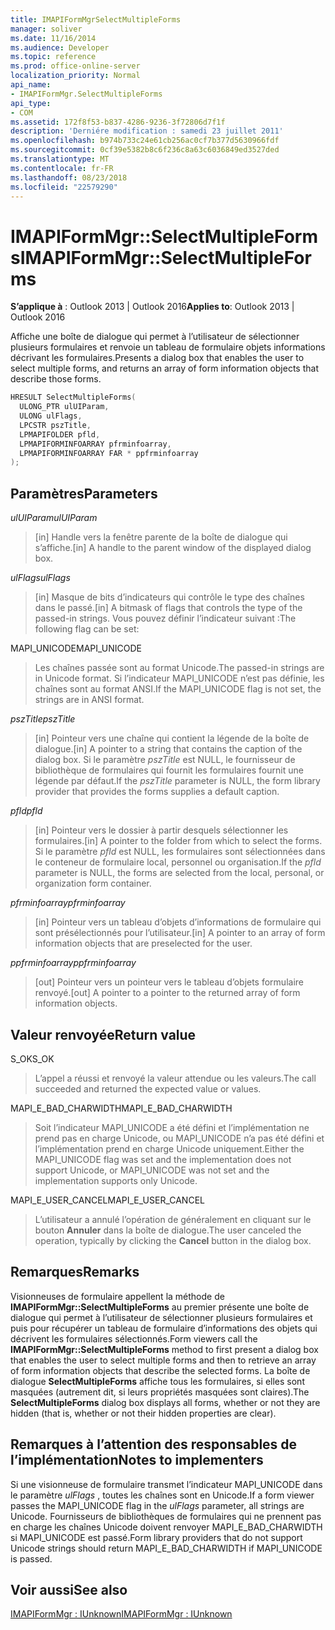 ```yaml
---
title: IMAPIFormMgrSelectMultipleForms
manager: soliver
ms.date: 11/16/2014
ms.audience: Developer
ms.topic: reference
ms.prod: office-online-server
localization_priority: Normal
api_name:
- IMAPIFormMgr.SelectMultipleForms
api_type:
- COM
ms.assetid: 172f8f53-b837-4286-9236-3f72806d7f1f
description: 'Derniére modification : samedi 23 juillet 2011'
ms.openlocfilehash: b974b733c24e61cb256ac0cf7b377d5630966fdf
ms.sourcegitcommit: 0cf39e5382b8c6f236c8a63c6036849ed3527ded
ms.translationtype: MT
ms.contentlocale: fr-FR
ms.lasthandoff: 08/23/2018
ms.locfileid: "22579290"
---
```

# <a name="imapiformmgrselectmultipleforms"></a><span data-ttu-id="da4be-103">IMAPIFormMgr::SelectMultipleForms</span><span class="sxs-lookup"><span data-stu-id="da4be-103">IMAPIFormMgr::SelectMultipleForms</span></span>

  
  
<span data-ttu-id="da4be-104">**S’applique à** : Outlook 2013 | Outlook 2016</span><span class="sxs-lookup"><span data-stu-id="da4be-104">**Applies to**: Outlook 2013 | Outlook 2016</span></span> 
  
<span data-ttu-id="da4be-105">Affiche une boîte de dialogue qui permet à l’utilisateur de sélectionner plusieurs formulaires et renvoie un tableau de formulaire objets informations décrivant les formulaires.</span><span class="sxs-lookup"><span data-stu-id="da4be-105">Presents a dialog box that enables the user to select multiple forms, and returns an array of form information objects that describe those forms.</span></span>
  
```cpp
HRESULT SelectMultipleForms(
  ULONG_PTR ulUIParam,
  ULONG ulFlags,
  LPCSTR pszTitle,
  LPMAPIFOLDER pfld,
  LPMAPIFORMINFOARRAY pfrminfoarray,
  LPMAPIFORMINFOARRAY FAR * ppfrminfoarray
);
```

## <a name="parameters"></a><span data-ttu-id="da4be-106">Paramètres</span><span class="sxs-lookup"><span data-stu-id="da4be-106">Parameters</span></span>

 <span data-ttu-id="da4be-107">_ulUIParam_</span><span class="sxs-lookup"><span data-stu-id="da4be-107">_ulUIParam_</span></span>
  
> <span data-ttu-id="da4be-108">[in] Handle vers la fenêtre parente de la boîte de dialogue qui s’affiche.</span><span class="sxs-lookup"><span data-stu-id="da4be-108">[in] A handle to the parent window of the displayed dialog box.</span></span> 
    
 <span data-ttu-id="da4be-109">_ulFlags_</span><span class="sxs-lookup"><span data-stu-id="da4be-109">_ulFlags_</span></span>
  
> <span data-ttu-id="da4be-110">[in] Masque de bits d’indicateurs qui contrôle le type des chaînes dans le passé.</span><span class="sxs-lookup"><span data-stu-id="da4be-110">[in] A bitmask of flags that controls the type of the passed-in strings.</span></span> <span data-ttu-id="da4be-111">Vous pouvez définir l’indicateur suivant :</span><span class="sxs-lookup"><span data-stu-id="da4be-111">The following flag can be set:</span></span>
    
<span data-ttu-id="da4be-112">MAPI_UNICODE</span><span class="sxs-lookup"><span data-stu-id="da4be-112">MAPI_UNICODE</span></span> 
  
> <span data-ttu-id="da4be-113">Les chaînes passée sont au format Unicode.</span><span class="sxs-lookup"><span data-stu-id="da4be-113">The passed-in strings are in Unicode format.</span></span> <span data-ttu-id="da4be-114">Si l’indicateur MAPI_UNICODE n’est pas définie, les chaînes sont au format ANSI.</span><span class="sxs-lookup"><span data-stu-id="da4be-114">If the MAPI_UNICODE flag is not set, the strings are in ANSI format.</span></span>
    
 <span data-ttu-id="da4be-115">_pszTitle_</span><span class="sxs-lookup"><span data-stu-id="da4be-115">_pszTitle_</span></span>
  
> <span data-ttu-id="da4be-116">[in] Pointeur vers une chaîne qui contient la légende de la boîte de dialogue.</span><span class="sxs-lookup"><span data-stu-id="da4be-116">[in] A pointer to a string that contains the caption of the dialog box.</span></span> <span data-ttu-id="da4be-117">Si le paramètre _pszTitle_ est NULL, le fournisseur de bibliothèque de formulaires qui fournit les formulaires fournit une légende par défaut.</span><span class="sxs-lookup"><span data-stu-id="da4be-117">If the  _pszTitle_ parameter is NULL, the form library provider that provides the forms supplies a default caption.</span></span> 
    
 <span data-ttu-id="da4be-118">_pfld_</span><span class="sxs-lookup"><span data-stu-id="da4be-118">_pfld_</span></span>
  
> <span data-ttu-id="da4be-119">[in] Pointeur vers le dossier à partir desquels sélectionner les formulaires.</span><span class="sxs-lookup"><span data-stu-id="da4be-119">[in] A pointer to the folder from which to select the forms.</span></span> <span data-ttu-id="da4be-120">Si le paramètre _pfld_ est NULL, les formulaires sont sélectionnées dans le conteneur de formulaire local, personnel ou organisation.</span><span class="sxs-lookup"><span data-stu-id="da4be-120">If the  _pfld_ parameter is NULL, the forms are selected from the local, personal, or organization form container.</span></span> 
    
 <span data-ttu-id="da4be-121">_pfrminfoarray_</span><span class="sxs-lookup"><span data-stu-id="da4be-121">_pfrminfoarray_</span></span>
  
> <span data-ttu-id="da4be-122">[in] Pointeur vers un tableau d’objets d’informations de formulaire qui sont présélectionnés pour l’utilisateur.</span><span class="sxs-lookup"><span data-stu-id="da4be-122">[in] A pointer to an array of form information objects that are preselected for the user.</span></span>
    
 <span data-ttu-id="da4be-123">_ppfrminfoarray_</span><span class="sxs-lookup"><span data-stu-id="da4be-123">_ppfrminfoarray_</span></span>
  
> <span data-ttu-id="da4be-124">[out] Pointeur vers un pointeur vers le tableau d’objets formulaire renvoyé.</span><span class="sxs-lookup"><span data-stu-id="da4be-124">[out] A pointer to a pointer to the returned array of form information objects.</span></span>
    
## <a name="return-value"></a><span data-ttu-id="da4be-125">Valeur renvoyée</span><span class="sxs-lookup"><span data-stu-id="da4be-125">Return value</span></span>

<span data-ttu-id="da4be-126">S_OK</span><span class="sxs-lookup"><span data-stu-id="da4be-126">S_OK</span></span> 
  
> <span data-ttu-id="da4be-127">L’appel a réussi et renvoyé la valeur attendue ou les valeurs.</span><span class="sxs-lookup"><span data-stu-id="da4be-127">The call succeeded and returned the expected value or values.</span></span>
    
<span data-ttu-id="da4be-128">MAPI_E_BAD_CHARWIDTH</span><span class="sxs-lookup"><span data-stu-id="da4be-128">MAPI_E_BAD_CHARWIDTH</span></span> 
  
> <span data-ttu-id="da4be-129">Soit l’indicateur MAPI_UNICODE a été défini et l’implémentation ne prend pas en charge Unicode, ou MAPI_UNICODE n’a pas été défini et l’implémentation prend en charge Unicode uniquement.</span><span class="sxs-lookup"><span data-stu-id="da4be-129">Either the MAPI_UNICODE flag was set and the implementation does not support Unicode, or MAPI_UNICODE was not set and the implementation supports only Unicode.</span></span>
    
<span data-ttu-id="da4be-130">MAPI_E_USER_CANCEL</span><span class="sxs-lookup"><span data-stu-id="da4be-130">MAPI_E_USER_CANCEL</span></span> 
  
> <span data-ttu-id="da4be-131">L’utilisateur a annulé l’opération de généralement en cliquant sur le bouton **Annuler** dans la boîte de dialogue.</span><span class="sxs-lookup"><span data-stu-id="da4be-131">The user canceled the operation, typically by clicking the **Cancel** button in the dialog box.</span></span> 
    
## <a name="remarks"></a><span data-ttu-id="da4be-132">Remarques</span><span class="sxs-lookup"><span data-stu-id="da4be-132">Remarks</span></span>

<span data-ttu-id="da4be-133">Visionneuses de formulaire appellent la méthode de **IMAPIFormMgr::SelectMultipleForms** au premier présente une boîte de dialogue qui permet à l’utilisateur de sélectionner plusieurs formulaires et puis pour récupérer un tableau de formulaire d’informations des objets qui décrivent les formulaires sélectionnés.</span><span class="sxs-lookup"><span data-stu-id="da4be-133">Form viewers call the **IMAPIFormMgr::SelectMultipleForms** method to first present a dialog box that enables the user to select multiple forms and then to retrieve an array of form information objects that describe the selected forms.</span></span> <span data-ttu-id="da4be-134">La boîte de dialogue **SelectMultipleForms** affiche tous les formulaires, si elles sont masquées (autrement dit, si leurs propriétés masquées sont claires).</span><span class="sxs-lookup"><span data-stu-id="da4be-134">The **SelectMultipleForms** dialog box displays all forms, whether or not they are hidden (that is, whether or not their hidden properties are clear).</span></span> 
  
## <a name="notes-to-implementers"></a><span data-ttu-id="da4be-135">Remarques à l’attention des responsables de l’implémentation</span><span class="sxs-lookup"><span data-stu-id="da4be-135">Notes to implementers</span></span>

<span data-ttu-id="da4be-136">Si une visionneuse de formulaire transmet l’indicateur MAPI_UNICODE dans le paramètre _ulFlags_ , toutes les chaînes sont en Unicode.</span><span class="sxs-lookup"><span data-stu-id="da4be-136">If a form viewer passes the MAPI_UNICODE flag in the  _ulFlags_ parameter, all strings are Unicode.</span></span> <span data-ttu-id="da4be-137">Fournisseurs de bibliothèques de formulaires qui ne prennent pas en charge les chaînes Unicode doivent renvoyer MAPI_E_BAD_CHARWIDTH si MAPI_UNICODE est passé.</span><span class="sxs-lookup"><span data-stu-id="da4be-137">Form library providers that do not support Unicode strings should return MAPI_E_BAD_CHARWIDTH if MAPI_UNICODE is passed.</span></span> 
  
## <a name="see-also"></a><span data-ttu-id="da4be-138">Voir aussi</span><span class="sxs-lookup"><span data-stu-id="da4be-138">See also</span></span>



[<span data-ttu-id="da4be-139">IMAPIFormMgr : IUnknown</span><span class="sxs-lookup"><span data-stu-id="da4be-139">IMAPIFormMgr : IUnknown</span></span>](imapiformmgriunknown.md)

